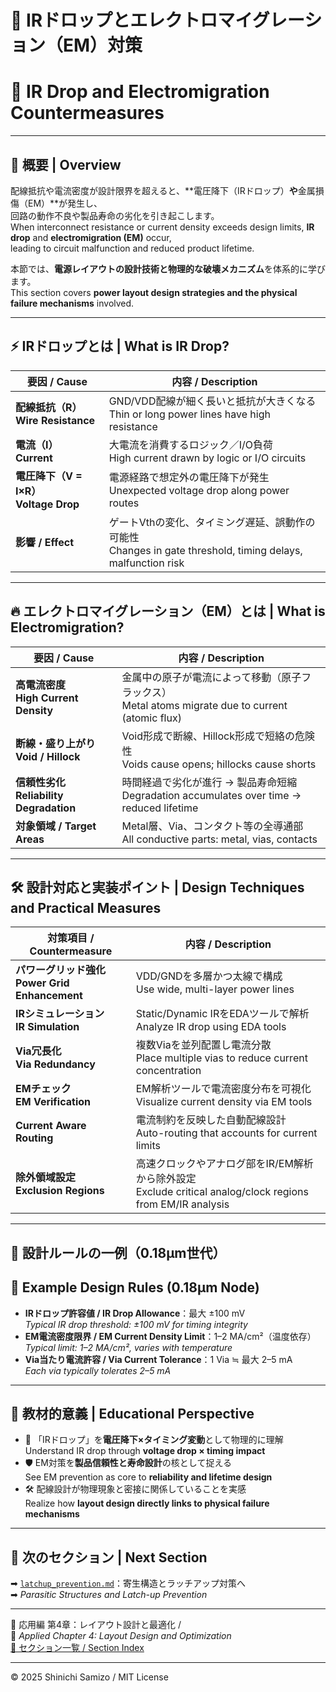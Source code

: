 # 🔋 IRドロップとエレクトロマイグレーション（EM）対策  
# 🔋 IR Drop and Electromigration Countermeasures

---

## 📘 概要 | Overview

配線抵抗や電流密度が設計限界を超えると、**電圧降下（IRドロップ）**や**金属損傷（EM）**が発生し、  
回路の動作不良や製品寿命の劣化を引き起こします。  
When interconnect resistance or current density exceeds design limits, **IR drop** and **electromigration (EM)** occur,  
leading to circuit malfunction and reduced product lifetime.

本節では、**電源レイアウトの設計技術と物理的な破壊メカニズム**を体系的に学びます。  
This section covers **power layout design strategies and the physical failure mechanisms** involved.

---

## ⚡ IRドロップとは | What is IR Drop?

| 要因 / Cause | 内容 / Description |
|---------------|--------------------|
| **配線抵抗（R）<br>Wire Resistance** | GND/VDD配線が細く長いと抵抗が大きくなる<br>Thin or long power lines have high resistance |
| **電流（I）<br>Current** | 大電流を消費するロジック／I/O負荷<br>High current drawn by logic or I/O circuits |
| **電圧降下（V = I×R）<br>Voltage Drop** | 電源経路で想定外の電圧降下が発生<br>Unexpected voltage drop along power routes |
| **影響 / Effect** | ゲートVthの変化、タイミング遅延、誤動作の可能性<br>Changes in gate threshold, timing delays, malfunction risk |

---

## 🔥 エレクトロマイグレーション（EM）とは | What is Electromigration?

| 要因 / Cause | 内容 / Description |
|--------------|---------------------|
| **高電流密度<br>High Current Density** | 金属中の原子が電流によって移動（原子フラックス）<br>Metal atoms migrate due to current (atomic flux) |
| **断線・盛り上がり<br>Void / Hillock** | Void形成で断線、Hillock形成で短絡の危険性<br>Voids cause opens; hillocks cause shorts |
| **信頼性劣化<br>Reliability Degradation** | 時間経過で劣化が進行 → 製品寿命短縮<br>Degradation accumulates over time → reduced lifetime |
| **対象領域 / Target Areas** | Metal層、Via、コンタクト等の全導通部<br>All conductive parts: metal, vias, contacts |

---

## 🛠️ 設計対応と実装ポイント | Design Techniques and Practical Measures

| 対策項目 / Countermeasure | 内容 / Description |
|---------------------------|---------------------|
| **パワーグリッド強化<br>Power Grid Enhancement** | VDD/GNDを多層かつ太線で構成<br>Use wide, multi-layer power lines |
| **IRシミュレーション<br>IR Simulation** | Static/Dynamic IRをEDAツールで解析<br>Analyze IR drop using EDA tools |
| **Via冗長化<br>Via Redundancy** | 複数Viaを並列配置し電流分散<br>Place multiple vias to reduce current concentration |
| **EMチェック<br>EM Verification** | EM解析ツールで電流密度分布を可視化<br>Visualize current density via EM tools |
| **Current Aware Routing** | 電流制約を反映した自動配線設計<br>Auto-routing that accounts for current limits |
| **除外領域設定<br>Exclusion Regions** | 高速クロックやアナログ部をIR/EM解析から除外設定<br>Exclude critical analog/clock regions from EM/IR analysis |

---

## 📐 設計ルールの一例（0.18μm世代）  
## 📐 Example Design Rules (0.18μm Node)

- **IRドロップ許容値 / IR Drop Allowance**：最大 ±100 mV  
  *Typical IR drop threshold: ±100 mV for timing integrity*
- **EM電流密度限界 / EM Current Density Limit**：1–2 MA/cm²（温度依存）  
  *Typical limit: 1–2 MA/cm², varies with temperature*
- **Via当たり電流許容 / Via Current Tolerance**：1 Via ≒ 最大 2–5 mA  
  *Each via typically tolerates 2–5 mA*

---

## 🎯 教材的意義 | Educational Perspective

- 🧠 「IRドロップ」を**電圧降下×タイミング変動**として物理的に理解  
  Understand IR drop through **voltage drop × timing impact**
- 🛡 EM対策を**製品信頼性と寿命設計**の核として捉える  
  See EM prevention as core to **reliability and lifetime design**
- 🛠 配線設計が物理現象と密接に関係していることを実感  
  Realize how **layout design directly links to physical failure mechanisms**

---

## 🔗 次のセクション | Next Section

➡ [`latchup_prevention.md`](./latchup_prevention.md)：寄生構造とラッチアップ対策へ  
➡ *Parasitic Structures and Latch-up Prevention*

---

🧱 応用編 第4章：レイアウト設計と最適化 /  
🧱 *Applied Chapter 4: Layout Design and Optimization*  
[📘 セクション一覧 / Section Index](../d_chapter4_layout_optimization/README.md)

---

© 2025 Shinichi Samizo / MIT License
